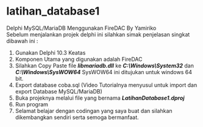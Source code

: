 # latihan_database1
 Delphi MySQL/MariaDB Menggunakan FireDAC By Yamiriko<br>
 Sebelum menjalankan projek delphi ini silahkan simak penjelasan singkat dibawah ini :
 1. Gunakan Delphi 10.3 Keatas
 2. Komponen Utama yang digunakan adalah FireDAC
 3. Silahkan Copy Paste file <i><b>libmariadb.dll</b></i> ke <i><b>C:\Windows\System32</b></i> dan <i><b>C:\Windows\SysWOW64</b></i> SysWOW64 ini ditujukan untuk windows 64 bit.
 4. Export database coba.sql (Video Tutorialnya menyusul untuk import dan export Database MySQL/MariaDB)
 5. Buka projeknya melalui file yang bernama <i><b>LatihanDatabase1.dproj</b></i>
 6. Run program
 7. Selamat belajar dengan codingan yang saya buat dan silahkan dikembangkan sendiri serta semoga bermanfaat.
